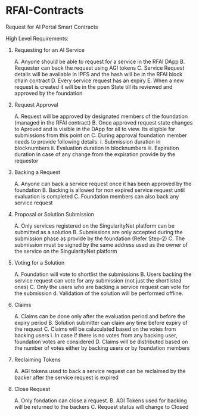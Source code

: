 # RFAI-Contracts
Request for AI Portal Smart Contracts

High Level Requirements:

1. Requesting for an AI Service

    A. Anyone should be able to request for a service in the RFAI DApp
    B. Requester can back the request using AGI tokens
    C. Service Request details will be available in IPFS and the hash will be in the RFAI block chain contract
    D. Every service request has an expiry
    E. When a new request is created it will be in the ppen State till its reviewed and approved by the foundation
  
2. Request Approval

    A. Request will be approved by designated members of the foundation (managed in the RFAI contract)
    B. Once approved request state changes to Aproved and is visible in the DApp for all to view. Its eligible for submissions from this point on
    C. During approval foundation member needs to provide following details:
      i. Submission duration in blocknumbers
      ii. Evaluation duration in blocknumbers
      iii. Expiration duration in case of any change from the expiration provide by the requestor
    
3. Backing a Request

    A. Anyone can back a service request once it has been approved by the foundation
    B. Backing is allowed for non expired service request until evaluation is completed
    C. Foundation members can also back any service request

4. Proposal or Solution Submission
  
    A. Only services registered on the SingularityNet platform can be submitted as a solution
    B. Submissions are only accepted during the submission phase as provide by the foundation (Refer Step-2)
    C. The submission must be signed by the same address used as the owner of the service on the SingularityNet platform

5. Voting for a Solution
  
    A. Foundation will vote to shortlist the submissions
    B. Users backing the service request can vote for any submission (not just the shortlisted ones)
    C. Only the users who are backing a service request can vote for the submission
    d. Validation of the solution will be performed offline. 
  
6. Claims
  
    A. Claims can be done only after the evaluation period and before the expiry period
    B. Solution submitter can claim any time before expiry of the request
    C. Claims will be caluculated based on the votes from backing users
      i. In case if there is no votes from any backing user, foundation votes are considered
    D. Claims will be distributed based on the number of votes either by backing users or by foundation members

7. Reclaiming Tokens
  
    A. AGI tokens used to back a service request can be reclaimed by the backer after the service request is expired
  
8. Close Request
  
    A. Only fondation can close a request.
    B. AGI Tokens used for backing will be returned to the backers
    C. Request status will change to Closed

